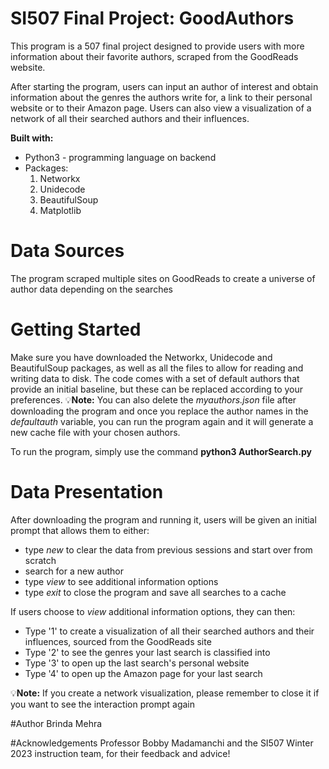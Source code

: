 # SI507 Final Project: GoodAuthors
This program is a 507 final project designed to provide users with more information about their favorite authors, scraped from the GoodReads website.

After starting the program, users can input an author of interest and obtain information about
the genres the authors write for, a link to their personal website or to their Amazon page. Users can also view a visualization of a network of all their searched authors and their influences. 

**Built with:** 
* Python3 - programming language on backend
* Packages: 
    1. Networkx
    2. Unidecode
    3. BeautifulSoup
    4. Matplotlib

# Data Sources
The program scraped multiple sites on GoodReads to create a universe of author data depending on
the searches

# Getting Started
Make sure you have downloaded the Networkx, Unidecode and BeautifulSoup packages, as well as all the files to allow for reading and writing data to disk. The code comes with a set of default authors that provide an initial baseline, but these can be replaced according to your preferences.
💡**Note:** You can also delete the _myauthors.json_ file after downloading the program and once you replace the author names in the _defaultauth_ variable, you can run the program again and it will generate a new cache file with your chosen authors.

To run the program, simply use the command **python3 AuthorSearch.py**

# Data Presentation
After downloading the program and running it, users will be given an initial prompt that allows them to either: 
* type _new_ to clear the data from previous sessions and start over from scratch 
* search for a new author 
* type _view_ to see additional information options 
* type _exit_ to close the program and save all searches to a cache

If users choose to _view_ additional information options, they can then: 
* Type '1' to create a visualization of all their searched authors and their influences, sourced from the GoodReads site
* Type '2' to see the genres your last search is classified into 
* Type '3' to open up the last search's personal website 
* Type '4' to open up the Amazon page for your last search 

💡**Note:** If you create a network visualization, please remember to close it if you want to see the interaction prompt again

#Author
Brinda Mehra 

#Acknowledgements
Professor Bobby Madamanchi and the SI507 Winter 2023 instruction team, for their feedback and advice! 
